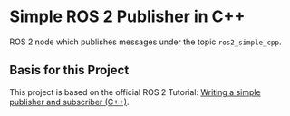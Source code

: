 # Simple ROS 2 Publisher in C++

ROS 2 node which publishes messages under the topic `ros2_simple_cpp`.

## Basis for this Project

This project is based on the official ROS 2 Tutorial: [Writing a simple publisher and subscriber (C++)](https://docs.ros.org/en/humble/Tutorials/Beginner-Client-Libraries/Writing-A-Simple-Cpp-Publisher-And-Subscriber.html#writing-a-simple-publisher-and-subscriber-c).

